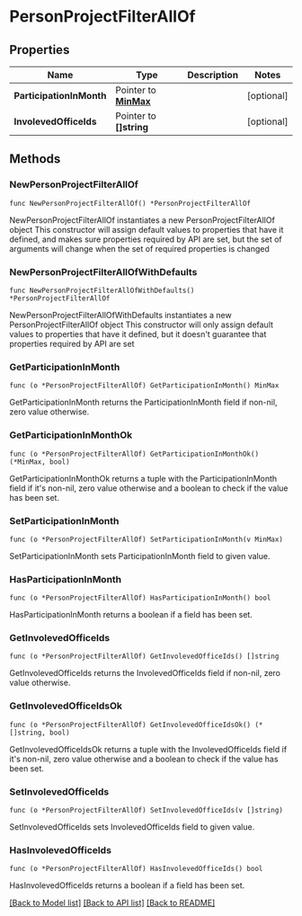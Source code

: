 # PersonProjectFilterAllOf

## Properties

Name | Type | Description | Notes
------------ | ------------- | ------------- | -------------
**ParticipationInMonth** | Pointer to [**MinMax**](MinMax.md) |  | [optional] 
**InvolevedOfficeIds** | Pointer to **[]string** |  | [optional] 

## Methods

### NewPersonProjectFilterAllOf

`func NewPersonProjectFilterAllOf() *PersonProjectFilterAllOf`

NewPersonProjectFilterAllOf instantiates a new PersonProjectFilterAllOf object
This constructor will assign default values to properties that have it defined,
and makes sure properties required by API are set, but the set of arguments
will change when the set of required properties is changed

### NewPersonProjectFilterAllOfWithDefaults

`func NewPersonProjectFilterAllOfWithDefaults() *PersonProjectFilterAllOf`

NewPersonProjectFilterAllOfWithDefaults instantiates a new PersonProjectFilterAllOf object
This constructor will only assign default values to properties that have it defined,
but it doesn't guarantee that properties required by API are set

### GetParticipationInMonth

`func (o *PersonProjectFilterAllOf) GetParticipationInMonth() MinMax`

GetParticipationInMonth returns the ParticipationInMonth field if non-nil, zero value otherwise.

### GetParticipationInMonthOk

`func (o *PersonProjectFilterAllOf) GetParticipationInMonthOk() (*MinMax, bool)`

GetParticipationInMonthOk returns a tuple with the ParticipationInMonth field if it's non-nil, zero value otherwise
and a boolean to check if the value has been set.

### SetParticipationInMonth

`func (o *PersonProjectFilterAllOf) SetParticipationInMonth(v MinMax)`

SetParticipationInMonth sets ParticipationInMonth field to given value.

### HasParticipationInMonth

`func (o *PersonProjectFilterAllOf) HasParticipationInMonth() bool`

HasParticipationInMonth returns a boolean if a field has been set.

### GetInvolevedOfficeIds

`func (o *PersonProjectFilterAllOf) GetInvolevedOfficeIds() []string`

GetInvolevedOfficeIds returns the InvolevedOfficeIds field if non-nil, zero value otherwise.

### GetInvolevedOfficeIdsOk

`func (o *PersonProjectFilterAllOf) GetInvolevedOfficeIdsOk() (*[]string, bool)`

GetInvolevedOfficeIdsOk returns a tuple with the InvolevedOfficeIds field if it's non-nil, zero value otherwise
and a boolean to check if the value has been set.

### SetInvolevedOfficeIds

`func (o *PersonProjectFilterAllOf) SetInvolevedOfficeIds(v []string)`

SetInvolevedOfficeIds sets InvolevedOfficeIds field to given value.

### HasInvolevedOfficeIds

`func (o *PersonProjectFilterAllOf) HasInvolevedOfficeIds() bool`

HasInvolevedOfficeIds returns a boolean if a field has been set.


[[Back to Model list]](../README.md#documentation-for-models) [[Back to API list]](../README.md#documentation-for-api-endpoints) [[Back to README]](../README.md)


